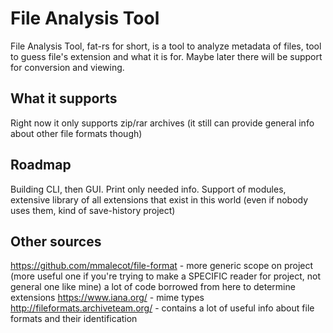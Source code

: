 # File Analysis Tool
File Analysis Tool, fat-rs for short, is a tool to analyze metadata of files, tool to guess file's extension and what it is for.
Maybe later there will be support for conversion and viewing.
## What it supports
Right now it only supports zip/rar archives (it still can provide general info about other file formats though)
## Roadmap
Building CLI, then GUI.
Print only needed info.
Support of modules, extensive library of all extensions that exist in this world (even if nobody uses them, kind of save-history project)
## Other sources
https://github.com/mmalecot/file-format - more generic scope on project (more useful one if you're trying to make a SPECIFIC reader for project, not general one like mine)
a lot of code borrowed from here to determine extensions
https://www.iana.org/ - mime types
http://fileformats.archiveteam.org/ - contains a lot of useful info about file formats and their identification